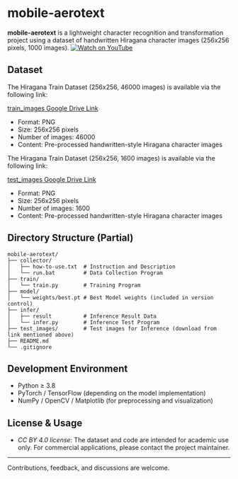 # mobile-aerotext

**mobile-aerotext** is a lightweight character recognition and transformation project using a dataset of handwritten Hiragana character images (256x256 pixels, 1000 images).
[![Watch on YouTube](https://img.youtube.com/vi/zxwabglNMT0/0.jpg)](https://youtu.be/zxwabglNMT0?si=ltFUmZbv-KYWacYm)

## Dataset

The Hiragana Train Dataset (256x256, 46000 images) is available via the following link:

[train_images Google Drive Link](https://drive.google.com/file/d/1oKIFJD2T-bTw3Y_d1SU3SvIjHKCjCq6v/view?usp=drive_link)

- Format: PNG
- Size: 256x256 pixels
- Number of images: 46000
- Content: Pre-processed handwritten-style Hiragana character images

The Hiragana Train Dataset (256x256, 1600 images) is available via the following link:

[test_images Google Drive Link](https://drive.google.com/file/d/1A-qv_GlGpE46OKY9vRzmBpvBK3dWHcFS/view?usp=drive_link)

- Format: PNG
- Size: 256x256 pixels
- Number of images: 1600
- Content: Pre-processed handwritten-style Hiragana character images

## Directory Structure (Partial)

```
mobile-aerotext/
├── collector/
│   ├── how-to-use.txt  # Instruction and Description
│   └── run.bat         # Data Collection Program
├── train/
│   └── train.py        # Training Program
├── model/
│   └── weights/best.pt # Best Model weights (included in version control)
├── infer/
│   ├── result          # Inference Result Data
│   └── infer.py        # Inference Test Program
├── test_images/        # Test images for Inference (download from link mentioned above)
├── README.md
└── .gitignore
```

## Development Environment

- Python ≥ 3.8
- PyTorch / TensorFlow (depending on the model implementation)
- NumPy / OpenCV / Matplotlib (for preprocessing and visualization)

## License & Usage

- _CC BY 4.0 license_: The dataset and code are intended for academic use only. For commercial applications, please contact the project maintainer.

---

Contributions, feedback, and discussions are welcome.
